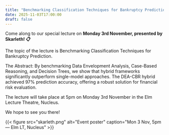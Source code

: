 ```yaml
---
title: "Benchmarking Classification Techniques for Bankruptcy Prediction"
date: 2025-11-03T17:00:00
draft: false
---
```

Come along to our special lecture on **Monday 3rd November, presented by Skarleth! 📋**

The topic of the lecture is Benchmarking Classification Techniques for Bankruptcy Prediction.

The Abstract:
By benchmarking Data Envelopment Analysis, Case-Based Reasoning, and Decision Trees, we show that hybrid frameworks significantly outperform single-model approaches. The DEA-CBR hybrid achieved 97% prediction accuracy, offering a robust solution for financial risk evaluation.

The lecture will take place at 5pm on Monday 3rd November in the Elm Lecture Theatre, Nucleus.

We hope to see you there!

{{< figure src="skarleth.png" alt="Event poster" caption="Mon 3 Nov, 5pm — Elm LT, Nucleus" >}}

